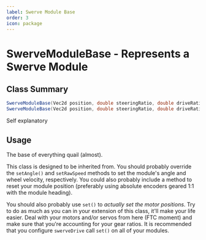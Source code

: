 ```yaml
---
label: Swerve Module Base
order: 3
icon: package
---
```


# SwerveModuleBase - Represents a Swerve Module

## Class Summary
```java
SwerveModuleBase(Vec2d position, double steeringRatio, double driveRatio);
SwerveModuleBase(Vec2d position, double steeringRatio, double driveRatio, boolean optimized);
```
Self explanatory

## Usage
The base of everything quail (almost).

This class is designed to be inherited from. You should probably override the `setAngle()` and `setRawSpeed` methods to set the module's angle and wheel velocity, respectively. You could also probably include a method to reset your module position (preferably using absolute encoders geared 1:1 with the module heading).

You should also probably use `set()` to *actually set the motor positions*. Try to do as much as you can in your extension of this class, it'll make your life easier. Deal with your motors and/or servos from here (FTC moment) and make sure that you're accounting for your gear ratios. It is recommended that you configure `swerveDrive` call `set()` on all of your modules.